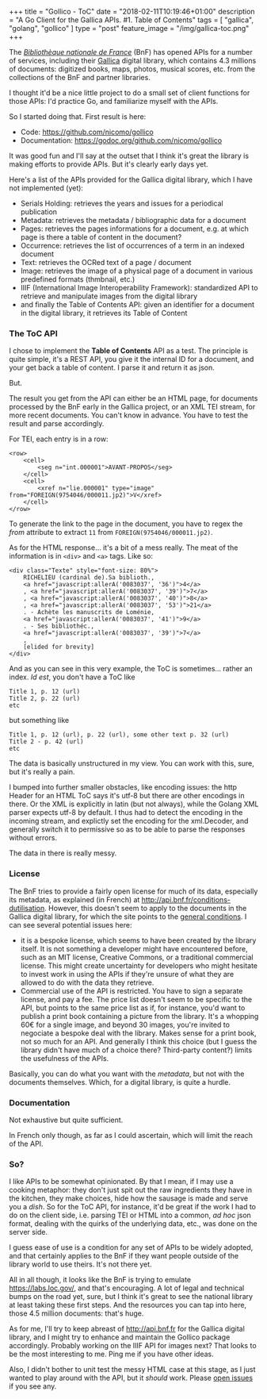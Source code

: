 +++
title = "Gollico - ToC"
date = "2018-02-11T10:19:46+01:00"
description = "A Go Client for the Gallica APIs. #1. Table of Contents"
tags = [ "gallica", "golang", "gollico" ]
type = "post"
feature_image = "/img/gallica-toc.png"
+++

The _[Bibliothèque nationale de France](http://www.bnf.fr/)_ (BnF) has opened APIs for a number of services, including their [Gallica](http://gallica.bnf.fr/) digital library, which contains 4.3 millions of documents: digitized books, maps, photos, musical scores, etc. from the collections of the BnF and partner libraries.

I thought it'd be a nice little project to do a small set of client functions for those APIs: I'd practice Go, and familiarize myself with the APIs.

So I started doing that. First result is here:

- Code: https://github.com/nicomo/gollico
- Documentation: https://godoc.org/github.com/nicomo/gollico

It was good fun and I'll say at the outset that I think it's great the library is making efforts to provide APIs. But it's clearly early days yet.

Here's a list of the APIs provided for the Gallica digital library, which I have not implemented (yet): 

- Serials Holding: retrieves the years and issues for a periodical publication
- Metadata: retrieves the metadata / bibliographic data for a document
- Pages: retrieves the pages informations for a document, e.g. at which page is there a table of content in the document?
- Occurrence: retrieves the list of occurrences of a term in an indexed document
- Text: retrieves the OCRed text of a page / document
- Image: retrieves the image of a physical page of a document in various predefined formats (thmbnail, etc.)
- IIIF (International Image Interoperability Framework): standardized API to retrieve and manipulate images from the digital library
- and finally the Table of Contents API: given an identifier for a document in the digital library, it retrieves its Table of Content

### The ToC API

I chose to implement the **Table of Contents** API as a test. The principle is quite simple, it's a REST API, you give it the internal ID for a document, and your get back a table of content. I parse it and return it as json.

But. 

The result you get from the API can either be an HTML page, for documents processed by the BnF early in the Gallica project, or an XML TEI stream, for more recent documents. You can't know in advance. You have to test the result and parse accordingly.

For TEI, each entry is in a row:

```
<row>
    <cell>
        <seg n="int.000001">AVANT-PROPOS</seg>
    </cell>
    <cell>
        <xref n="lie.000001" type="image" from="FOREIGN(9754046/000011.jp2)">V</xref>
    </cell>
</row>
```

To generate the link to the page in the document, you have to regex the _from_ attribute to extract ```11``` from ```FOREIGN(9754046/000011.jp2)```.

As for the HTML response... it's a bit of a mess really. The meat of the information is in ```<div>``` and ```<a>``` tags. Like so:

```
<div class="Texte" style="font-size: 80%">
    RICHELIEU (cardinal de).Sa biblioth., 
    <a href="javascript:allerA('0083037', '36')">4</a>
    , <a href="javascript:allerA('0083037', '39')">7</a>
    , <a href="javascript:allerA('0083037', '40')">8</a>
    , <a href="javascript:allerA('0083037', '53')">21</a>
    . - Achète les manuscrits de Loménie, 
    <a href="javascript:allerA('0083037', '41')">9</a>
    . - Ses bibliothéc., 
    <a href="javascript:allerA('0083037', '39')">7</a>
    , 
    [elided for brevity]    
</div>
```

And as you can see in this very example, the ToC is sometimes... rather an index. _Id est_, you don't have a ToC like 

```
Title 1, p. 12 (url)
Title 2, p. 22 (url)
etc
```

but something like 

```
Title 1, p. 12 (url), p. 22 (url), some other text p. 32 (url)
Title 2 - p. 42 (url)
etc
```

The data is basically unstructured in my view. You can work with this, sure, but it's really a pain.

I bumped into further smaller obstacles, like encoding issues: the http Header for an HTML ToC says it's utf-8 but there are other encodings in there. Or the XML is explicitly in latin (but not always), while the Golang XML parser expects utf-8 by default. I thus had to detect the encoding in the incoming stream, and explictly set the encoding for the xml.Decoder, and generally switch it to permissive so as to be able to parse the responses without errors.

The data in there is really messy.

### License

The BnF tries to provide a fairly open license for much of its data, especially its metadata, as explained (in French) at http://api.bnf.fr/conditions-dutilisation. However, this doesn't seem to apply to the documents in the Gallica digital library, for which the site points to the [general conditions](http://gallica.bnf.fr/html/und/conditions-dutilisation-des-contenus-de-gallica). I can see several potential issues here:

- it is a bespoke license, which seems to have been created by the library itself. It is not something a developer might have encountered before, such as an MIT license, Creative Commons, or a traditional commercial license. This might create uncertainty for developers who might hesitate to invest work in using the APIs if they're unsure of what they are allowed to do with the data they retrieve.
- Commercial use of the API is restricted. You have to sign a separate license, and pay a fee. The price list doesn't seem to be specific to the API, but points to the same price list as if, for instance, you'd want to publish a print book containing a picture from the library. It's a whopping 60€ for a single image, and beyond 30 images, you're invited to negociate a bespoke deal with the library. Makes sense for a print book, not so much for an API. And generally I think this choice (but I guess the library didn't have much of a choice there? Third-party content?) limits the usefulness of the APIs.

Basically, you can do what you want with the _metadata_, but not with the documents themselves. Which, for a digital library, is quite a hurdle.

### Documentation

Not exhaustive but quite sufficient.

In French only though, as far as I could ascertain, which will limit the reach of the API.

### So?

I like APIs to be somewhat opinionated. By that I mean, if I may use a cooking metaphor: they don't just spit out the raw ingredients they have in the kitchen, they make choices, hide how the sausage is made and serve you a _dish_. So for the ToC API, for instance, it'd be great if the work I had to do on the client side, i.e. parsing TEI or HTML into a common, _ad hoc_ json format, dealing with the quirks of the underlying data, etc., was done on the server side.

I guess ease of use is a condition for any set of APIs to be widely adopted, and that certainly applies to the BnF if they want people outside of the library world to use theirs. It's not there yet.

All in all though, it looks like the BnF is trying to emulate https://labs.loc.gov/, and that's encouraging. A lot of legal and technical bumps on the road yet, sure, but I think it's great to see the national library at least taking these first steps. And the resources you can tap into here, those 4.5 million documents: that's huge.

As for me, I'll try to keep abreast of http://api.bnf.fr for the Gallica digital library, and I might try to enhance and maintain the Gollico package accordingly. Probably working on the IIIF API for images next? That looks to be the most interesting to me. Ping me if you have other ideas.

Also, I didn't bother to unit test the messy HTML case at this stage, as I just wanted to play around with the API, but it _should_ work. Please [open issues](https://github.com/nicomo/gollico/issues) if you see any.